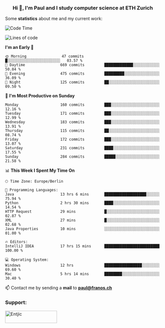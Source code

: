 <h3 align="center">Hi 👋, I'm Paul and I study computer science at ETH Zurich</h3>


Some **statistics** about me and my current work:

<!--START_SECTION:waka-->
![Code Time](http://img.shields.io/badge/Code%20Time-1%2C387%20hrs%2021%20mins-blue)

![Lines of code](https://img.shields.io/badge/From%20Hello%20World%20I%27ve%20Written-1.9%20million%20lines%20of%20code-blue)

**I'm an Early 🐤** 

```text
🌞 Morning                47 commits          █░░░░░░░░░░░░░░░░░░░░░░░░   03.57 % 
🌆 Daytime                669 commits         █████████████░░░░░░░░░░░░   50.84 % 
🌃 Evening                475 commits         █████████░░░░░░░░░░░░░░░░   36.09 % 
🌙 Night                  125 commits         ██░░░░░░░░░░░░░░░░░░░░░░░   09.50 % 
```
📅 **I'm Most Productive on Sunday** 

```text
Monday                   160 commits         ███░░░░░░░░░░░░░░░░░░░░░░   12.16 % 
Tuesday                  171 commits         ███░░░░░░░░░░░░░░░░░░░░░░   12.99 % 
Wednesday                183 commits         ███░░░░░░░░░░░░░░░░░░░░░░   13.91 % 
Thursday                 115 commits         ██░░░░░░░░░░░░░░░░░░░░░░░   08.74 % 
Friday                   172 commits         ███░░░░░░░░░░░░░░░░░░░░░░   13.07 % 
Saturday                 231 commits         ████░░░░░░░░░░░░░░░░░░░░░   17.55 % 
Sunday                   284 commits         █████░░░░░░░░░░░░░░░░░░░░   21.58 % 
```


📊 **This Week I Spent My Time On** 

```text
🕑︎ Time Zone: Europe/Berlin

💬 Programming Languages: 
Java                     13 hrs 6 mins       ███████████████████░░░░░░   75.94 % 
Python                   2 hrs 30 mins       ████░░░░░░░░░░░░░░░░░░░░░   14.54 % 
HTTP Request             29 mins             █░░░░░░░░░░░░░░░░░░░░░░░░   02.87 % 
XML                      27 mins             █░░░░░░░░░░░░░░░░░░░░░░░░   02.68 % 
Java Properties          10 mins             ░░░░░░░░░░░░░░░░░░░░░░░░░   01.00 % 

🔥 Editors: 
IntelliJ IDEA            17 hrs 15 mins      █████████████████████████   100.00 % 

💻 Operating System: 
Windows                  12 hrs              █████████████████░░░░░░░░   69.60 % 
Mac                      5 hrs 14 mins       ████████░░░░░░░░░░░░░░░░░   30.40 % 
```


<!--END_SECTION:waka-->

📫 Contact me by sending a **mail** to **paul@franos.ch**

<h3 align="left">Support:</h3>
<p><a href="https://ko-fi.com/Entjic"> <img align="left" src="https://cdn.ko-fi.com/cdn/kofi3.png?v=3" height="40" width="168" alt="Entjic" /></a></p>
